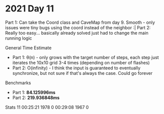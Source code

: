 # 2021 Day 11

Part 1: Can take the Coord class and CaveMap from day 9. Smooth - only issues were tiny bugs using the coord instead of the neighbor :| 
Part 2: Really too easy... basically already solved just had to change the main running logic

General Time Estimate
- Part 1: θ(n) - only grows with the target number of steps, each step just iterates the 10x10 grid 3-4 times (depending on number of flashes)
- Part 2: O(infinity) - I think the input is guaranteed to eventually synchronize, but not sure if that's always the case. Could go forever

Benchmarks
- Part 1: **84.125996ms**
- Part 2: **219.936848ms**


Stats 
 11   00:25:21  1978      0   00:29:08  1967      0